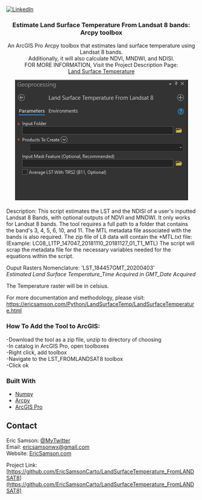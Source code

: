 [![LinkedIn][linkedin-shield]][linkedin-url]

<p align="center">
  <h3 align="center">Estimate Land Surface Temperature From Landsat 8 bands: Arcpy toolbox</h3>

  <p align="center">
    An ArcGIS Pro Arcpy toolbox that estimates land surface temperature using Landsat 8 bands.<br>
    Additionally, it will also calculate NDVI, MNDWI, and NDISI.
    <br>FOR MORE INFORMATION, Visit the Project Description Page:<br>
  <a href='https://ericsamson.com/Python/LandSurfaceTemp/LandSurfaceTemperature.html'>Land Surface Temperature</a>
  </p>
</p>

<!-- ABOUT THE PROJECT -->
<div align="center">
  
<img src="screenshot.JPG"/>

</div>

<br>
  Description: This script estimates the LST and the NDISI of a user's 
  inputted Landsat 8 Bands, with optional outputs of NDVI and MNDWI.
  It only works for Landsat 8 bands. The tool requires a full path to 
  a folder that contains the band's 3, 4, 5, 6, 10, and 11. The MTL metadata 
  file associated with the bands is also required. 
  The zip file of L8 data will contain the *MTL.txt file:
  (Example: LC08_L1TP_147047_20181110_20181127_01_T1_MTL)
  The script will scrap the metadata file for the necessary variables needed 
  for the equations within the script.

  Ouput Rasters Nomenclature: 'LST_184457GMT_20200403'<br>
  *Estimated Land Surface Temperature_Time Acquired in GMT_Date Acquired*

  The Temperature raster will be in celsius.

  For more documentation and methodology, please visit:<br>
  https://ericsamson.com/Python/LandSurfaceTemp/LandSurfaceTemperature.html

  </div>

### How To Add the Tool to ArcGIS:
  -Download the tool as a zip file, unzip to directory of choosing
  <br>-In catalog in ArcGIS Pro, open toolboxes
  <br>-Right click, add toolbox
  <br>-Navigate to the LST_FROMLANDSAT8 toolbox
  <br>-Click ok

### Built With
* [Numpy](https://numpy.org/)
* [Arcpy](https://desktop.arcgis.com/en/arcmap/10.3/analyze/arcpy/a-quick-tour-of-arcpy.htm)
* [ArcGIS Pro](https://pro.arcgis.com/en/pro-app/get-started/get-started.htm)

<!-- CONTACT -->
## Contact
Eric Samson: [@MyTwitter](https://twitter.com/EricSamsonGIS) <br>
Email: ericsamsonwx@gmail.com <br>
Website: [EricSamson.com](https://ericsamson.com) <br>

Project Link: [https://github.com/EricSamsonCarto/LandSurfaceTemperature_FromLANDSAT8](https://github.com/EricSamsonCarto/LandSurfaceTemperature_FromLANDSAT8)

[linkedin-shield]: https://img.shields.io/badge/-LinkedIn-black.svg?style=flat-square&logo=linkedin&colorB=555
[linkedin-url]: https://linkedin.com/in/iamericsamson
